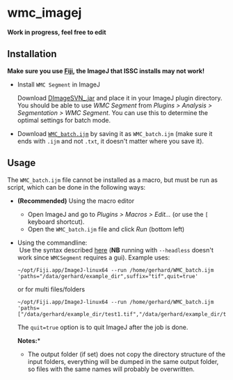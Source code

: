 # wmc_imagej

**Work in progress, feel free to edit**

## Installation

**Make sure you use [Fiji](https://fiji.sc/), the ImageJ that ISSC installs may not work!**

* Install `WMC Segment` in ImageJ

  Download [DImageSVN_.jar](https://github.com/lacdr-tox/cellprofiler-plugins/blob/master/ij_plugins/DImageSVN_.jar) and place it in your ImageJ plugin directory. You should be able to use *WMC Segment* from *Plugins > Analysis > Segmentation > WMC Segment*. You can use this to determine the optimal settings for batch mode.

* Download [`WMC_batch.ijm`](https://github.com/lacdr-tox/wmc_imagej/raw/master/WMC_batch.ijm) by saving it as `WMC_batch.ijm` (make sure it ends with `.ijm` and not `.txt`, it doesn't matter where you save it).

## Usage

The `WMC_batch.ijm` file cannot be installed as a macro, but must be run as script, which can be done in the following ways:

* **(Recommended)** Using the macro editor
  * Open ImageJ and go to *Plugins > Macros > Edit...* (or use the `[` keyboard shortcut).
  * Open the `WMC_batch.ijm` file and click *Run* (bottom left)
* Using the commandline:  
  Use the syntax described [here](https://imagej.net/Scripting_Headless) (**NB** running with `--headless` doesn't work since `WMCSegment` requires a gui). Example uses:

      ~/opt/Fiji.app/ImageJ-linux64 --run /home/gerhard/WMC_batch.ijm 'paths="/data/gerhard/example_dir",suffix="tif",quit=true'
      
  or for multi files/folders

      ~/opt/Fiji.app/ImageJ-linux64 --run /home/gerhard/WMC_batch.ijm 'paths=["/data/gerhard/example_dir/test1.tif","/data/gerhard/example_dir/test2.tif"],quit=true'
      
  The `quit=true` option is to quit ImageJ after the job is done.
  
  **Notes:***
  * The output folder (if set) does not copy the directory structure of the input folders, everything will be dumped in the same output folder, so files with the same names will probably be overwritten.
